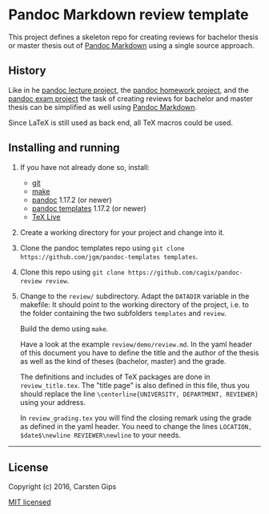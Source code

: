 Pandoc Markdown review template
===============================

This project defines a skeleton repo for creating reviews for bachelor thesis
or master thesis out of [Pandoc Markdown](http://pandoc.org/MANUAL.html) using
a single source approach.


History
-------

Like in he [pandoc lecture project](https://github.com/cagix/pandoc-lecture),
the [pandoc homework project](https://github.com/cagix/pandoc-homework), and
the [pandoc exam project](https://github.com/cagix/pandoc-exam) the
task of creating reviews for bachelor and master thesis can be simplified as
well using [Pandoc Markdown](http://pandoc.org/MANUAL.html).

Since LaTeX is still used as back end, all TeX macros could be used.


Installing and running
----------------------

1.  If you have not already done so, install:

    *   [git](https://git-scm.com/)
    *   [make](https://www.gnu.org/software/make/)
    *   [pandoc](http://pandoc.org/installing.html) 1.17.2 (or newer)
    *   [pandoc templates](https://github.com/jgm/pandoc-templates) 1.17.2 (or newer)
    *   [TeX Live](http://www.tug.org/texlive/)

2.  Create a working directory for your project and change into it.

3.  Clone the pandoc templates repo using `git clone https://github.com/jgm/pandoc-templates templates`.

4.  Clone this repo using `git clone https://github.com/cagix/pandoc-review review`.

5.  Change to the `review/` subdirectory. Adapt the `DATADIR` variable in the
    makefile: It should point to the working directory of the project, i.e. to
    the folder containing the two subfolders `templates` and `review`.

    Build the demo using `make`.

    Have a look at the example `review/demo/review.md`. In the yaml header of
    this document you have to define the title and the author of the thesis as
    well as the kind of theses (bachelor, master) and the grade.

    The definitions and includes of TeX packages are done in `review_title.tex`.
    The "title page" is also defined in this file, thus you should replace the
    line `\centerline{UNIVERSITY, DEPARTMENT, REVIEWER}` using your address.

    In `review_grading.tex` you will find the closing remark using the grade
    as defined in the yaml header. You need to change the lines
    `LOCATION, $date$\newline REVIEWER\newline` to your needs.



---

License
-------

Copyright (c) 2016, Carsten Gips

[MIT licensed](http://opensource.org/licenses/MIT)


